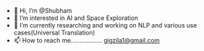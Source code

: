 - 👋 Hi, I’m @Shubham
- 👀 I’m interested in AI and Space Exploration
- 🌱 I’m currently researching and working on NLP and various use cases(Universal Translation)
- 📫 How to reach me.................. gigzila1@gmail.com

<!---
axelonrampage/axelonrampage is a ✨ special ✨ repository because its `README.md` (this file) appears on your GitHub profile.
You can click the Preview link to take a look at your changes.
--->
